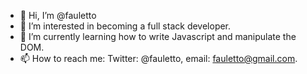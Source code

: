 - 👋 Hi, I’m @fauletto
- 👀 I’m interested in becoming a full stack developer.
- 🌱 I’m currently learning how to write Javascript and manipulate the DOM.
- 📫 How to reach me: Twitter: @fauletto, email: fauletto@gmail.com.

<!---
fauletto/fauletto is a ✨ special ✨ repository because its `README.md` (this file) appears on your GitHub profile.
You can click the Preview link to take a look at your changes.
--->
